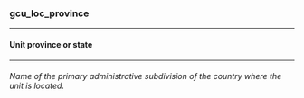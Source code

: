 ### gcu_loc_province



------
#### Unit province or state



------
###### Name of the primary administrative subdivision of the country where the unit is located.